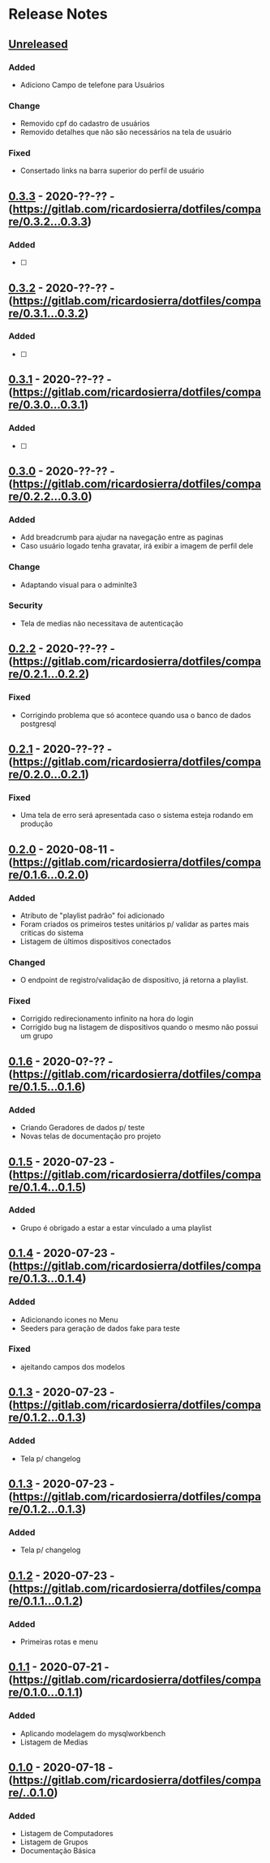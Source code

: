 # Release Notes

## [Unreleased](https://gitlab.com/ricardosierra/dotfiles/compare/0.3.3...master)

### Added
- Adiciono Campo de telefone para Usuários

### Change
- Removido cpf do cadastro de usuários
- Removido detalhes que não são necessários na tela de usuário

### Fixed
- Consertado links na barra superior do perfil de usuário

## [0.3.3] - 2020-??-?? - (https://gitlab.com/ricardosierra/dotfiles/compare/0.3.2...0.3.3)

### Added
- [ ] 


## [0.3.2] - 2020-??-?? - (https://gitlab.com/ricardosierra/dotfiles/compare/0.3.1...0.3.2)

### Added
- [ ] 

## [0.3.1] - 2020-??-?? - (https://gitlab.com/ricardosierra/dotfiles/compare/0.3.0...0.3.1)

### Added
- [ ] 

## [0.3.0] - 2020-??-?? - (https://gitlab.com/ricardosierra/dotfiles/compare/0.2.2...0.3.0)

### Added
- Add breadcrumb para ajudar na navegação entre as paginas
- Caso usuário logado tenha gravatar, irá exibir a imagem de perfil dele 

### Change
- Adaptando visual para o adminlte3

### Security
- Tela de medias não necessitava de autenticação

## [0.2.2] - 2020-??-?? - (https://gitlab.com/ricardosierra/dotfiles/compare/0.2.1...0.2.2)

### Fixed
- Corrigindo problema que só acontece quando usa o banco de dados postgresql

## [0.2.1] - 2020-??-?? - (https://gitlab.com/ricardosierra/dotfiles/compare/0.2.0...0.2.1)

### Fixed
- Uma tela de erro será apresentada caso o sistema esteja rodando em produção


## [0.2.0] - 2020-08-11 - (https://gitlab.com/ricardosierra/dotfiles/compare/0.1.6...0.2.0)

### Added
- Atributo de "playlist padrão" foi adicionado
- Foram criados os primeiros testes unitários p/ validar as partes mais criticas do sistema
- Listagem de últimos dispositivos conectados

### Changed
- O endpoint de registro/validação de dispositivo, já retorna a playlist.

### Fixed
- Corrigido redirecionamento infinito na hora do login
- Corrigido bug na listagem de dispositivos quando o mesmo não possui um grupo


## [0.1.6] - 2020-0?-?? - (https://gitlab.com/ricardosierra/dotfiles/compare/0.1.5...0.1.6)

### Added
- Criando Geradores de dados p/ teste
- Novas telas de documentação pro projeto


## [0.1.5] - 2020-07-23 - (https://gitlab.com/ricardosierra/dotfiles/compare/0.1.4...0.1.5)

### Added
- Grupo é obrigado a estar a estar vinculado a uma playlist

## [0.1.4] - 2020-07-23 - (https://gitlab.com/ricardosierra/dotfiles/compare/0.1.3...0.1.4)

### Added
- Adicionando icones no Menu
- Seeders para geração de dados fake para teste

### Fixed
- ajeitando campos dos modelos

## [0.1.3] - 2020-07-23 - (https://gitlab.com/ricardosierra/dotfiles/compare/0.1.2...0.1.3)

### Added
- Tela p/ changelog

## [0.1.3] - 2020-07-23 - (https://gitlab.com/ricardosierra/dotfiles/compare/0.1.2...0.1.3)

### Added
- Tela p/ changelog

## [0.1.2] - 2020-07-23 - (https://gitlab.com/ricardosierra/dotfiles/compare/0.1.1...0.1.2)

### Added
- Primeiras rotas e menu

## [0.1.1] - 2020-07-21 - (https://gitlab.com/ricardosierra/dotfiles/compare/0.1.0...0.1.1)

### Added
- Aplicando modelagem do mysqlworkbench
- Listagem de Medias


## [0.1.0] - 2020-07-18 - (https://gitlab.com/ricardosierra/dotfiles/compare/..0.1.0)

### Added
- Listagem de Computadores
- Listagem de Grupos
- Documentação Básica

[Unreleased]: https://gitlab.com/ricardosierra/dotfiles/compare/0.3.3...head
[0.3.3]: https://gitlab.com/ricardosierra/dotfiles/compare/0.3.2...0.3.3
[0.3.2]: https://gitlab.com/ricardosierra/dotfiles/compare/0.3.1...0.3.2
[0.3.1]: https://gitlab.com/ricardosierra/dotfiles/compare/0.3.0...0.3.1
[0.3.0]: https://gitlab.com/ricardosierra/dotfiles/compare/0.2.2...0.3.0
[0.2.2]: https://gitlab.com/ricardosierra/dotfiles/compare/0.2.1...0.2.2
[0.2.1]: https://gitlab.com/ricardosierra/dotfiles/compare/0.2.0...0.2.1
[0.2.0]: https://gitlab.com/ricardosierra/dotfiles/compare/0.1.6...0.2.0
[0.1.6]: https://gitlab.com/ricardosierra/dotfiles/compare/0.1.5...0.1.6
[0.1.5]: https://gitlab.com/ricardosierra/dotfiles/compare/0.1.4...0.1.5
[0.1.4]: https://gitlab.com/ricardosierra/dotfiles/compare/0.1.3...0.1.4
[0.1.3]: https://gitlab.com/ricardosierra/dotfiles/compare/0.1.2...0.1.3
[0.1.3]: https://gitlab.com/ricardosierra/dotfiles/compare/0.1.2...0.1.3
[0.1.2]: https://gitlab.com/ricardosierra/dotfiles/compare/0.1.1...0.1.2
[0.1.1]: https://gitlab.com/ricardosierra/dotfiles/compare/0.1.0...0.1.1
[0.1.0]: https://gitlab.com/ricardosierra/dotfiles/compare/..0.1.0